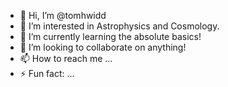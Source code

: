 - 👋 Hi, I’m @tomhwidd
- 👀 I’m interested in Astrophysics and Cosmology. 
- 🌱 I’m currently learning the absolute basics!
- 💞️ I’m looking to collaborate on anything!
- 📫 How to reach me ...
- ⚡ Fun fact: ...

<!---
tomhwidd/tomhwidd is a ✨ special ✨ repository because its `README.md` (this file) appears on your GitHub profile.
You can click the Preview link to take a look at your changes.
--->
